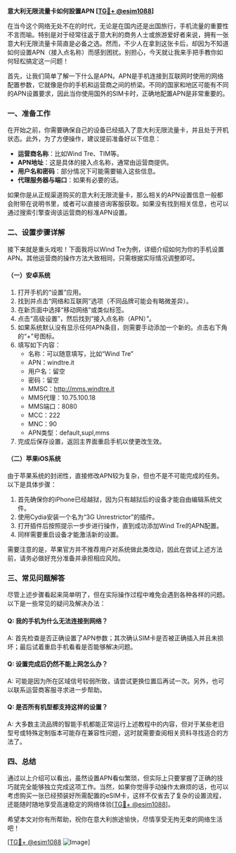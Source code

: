 **意大利无限流量卡如何設置APN [[TG💪+ @esim1088](https://t.me/s/esim1088)]**

在当今这个网络无处不在的时代，无论是在国内还是出国旅行，手机流量的重要性不言而喻。特别是对于经常往返于意大利的商务人士或旅游爱好者来说，拥有一张意大利无限流量卡简直是必备之选。然而，不少人在拿到这张卡后，却因为不知道如何设置APN（接入点名称）而感到困扰。别担心，今天就让我来手把手教你如何轻松搞定这一问题！

首先，让我们简单了解一下什么是APN。APN是手机连接到互联网时使用的网络配置参数，它就像是你的手机和运营商之间的桥梁。不同的国家和地区可能有不同的APN设置要求，因此当你使用国外的SIM卡时，正确地配置APN是非常重要的。

### 一、准备工作

在开始之前，你需要确保自己的设备已经插入了意大利无限流量卡，并且处于开机状态。此外，为了方便操作，建议提前准备好以下信息：

- **运营商名称**：比如Wind Tre、TIM等。
- **APN地址**：这是具体的接入点名称，通常由运营商提供。
- **用户名和密码**：部分情况下可能需要输入这些信息。
- **代理服务器与端口**：如果有必要的话。

如果你是从正规渠道购买的意大利无限流量卡，那么相关的APN设置信息一般都会附带在说明书里，或者可以直接咨询客服获取。如果没有找到相关信息，也可以通过搜索引擎查询该运营商的标准APN设置。

### 二、设置步骤详解

接下来就是重头戏啦！下面我将以Wind Tre为例，详细介绍如何为你的手机设置APN。其他运营商的操作方法大致相同，只需根据实际情况调整即可。

#### （一）安卓系统

1. 打开手机的“设置”应用。
2. 找到并点击“网络和互联网”选项（不同品牌可能会有略微差异）。
3. 在新页面中选择“移动网络”或类似标签。
4. 点击“高级设置”，然后找到“接入点名称（APN）”。
5. 如果系统默认没有显示任何APN条目，则需要手动添加一个新的。点击右下角的“+”号图标。
6. 填写如下内容：
   - 名称：可以随意填写，比如“Wind Tre”
   - APN：windtre.it
   - 用户名：留空
   - 密码：留空
   - MMSC：http://mms.windtre.it
   - MMS代理：10.75.100.18
   - MMS端口：8080
   - MCC：222
   - MNC：90
   - APN类型：default,supl,mms
7. 完成后保存设置，返回主界面重启手机以使更改生效。

#### （二）苹果iOS系统

由于苹果系统的封闭性，直接修改APN较为复杂，但也不是不可能完成的任务。以下是具体步骤：

1. 首先确保你的iPhone已经越狱，因为只有越狱后的设备才能自由编辑系统文件。
2. 使用Cydia安装一个名为“3G Unrestrictor”的插件。
3. 打开插件后按照提示一步步进行操作，直到成功添加Wind Tre的APN配置。
4. 同样需要重启设备才能激活新的设置。

需要注意的是，苹果官方并不推荐用户对系统做此类改动，因此在尝试上述方法前，请务必做好充分准备并承担相应风险。

### 三、常见问题解答

尽管上述步骤看起来简单明了，但在实际操作过程中难免会遇到各种各样的问题。以下是一些常见的疑问及解决办法：

#### Q: 我的手机为什么无法连接到网络？
A: 首先检查是否正确设置了APN参数；其次确认SIM卡是否被正确插入并且未损坏；最后试着重启手机看看是否能够解决问题。

#### Q: 设置完成后仍然不能上网怎么办？
A: 可能是因为所在区域信号较弱所致，请尝试更换位置后再试一次。另外，也可以联系运营商客服寻求进一步帮助。

#### Q: 是否所有机型都支持这样的设置？
A: 大多数主流品牌的智能手机都能正常运行上述教程中的内容，但对于某些老旧型号或特殊定制版本可能存在兼容性问题，这时就需要查阅相关资料寻找适合的方法了。

### 四、总结

通过以上介绍可以看出，虽然设置APN看似繁琐，但实际上只要掌握了正确的技巧就完全能够独立完成这项工作。当然，如果你觉得手动操作太麻烦的话，也可以考虑购买一张已经预装好所需配置的eSIM卡，这样不仅省去了复杂的设置流程，还能随时随地享受高速稳定的网络体验[[TG💪+ @esim1088](https://t.me/s/esim1088)]。

希望本文对你有所帮助，祝你在意大利旅途愉快，尽情享受无拘无束的网络生活吧！

[[TG💪+ @esim1088](https://t.me/s/esim1088) ![Image](https://i.postimg.cc/4NQfJmqS/Snipaste-2025-05-13-00-14-12.png)]